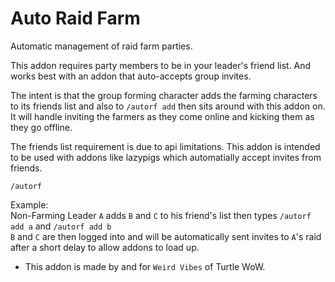 Auto Raid Farm
===

Automatic management of raid farm parties.  

This addon requires party members to be in your leader's friend list. And works best with an addon that auto-accepts group invites.  

The intent is that the group forming character adds the farming characters to its friends list and also to `/autorf add` then sits around with this addon on. It will handle inviting the farmers as they come online and kicking them as they go offline.  

The friends list requirement is due to api limitations. This addon is intended to be used with addons like lazypigs which automatially accept invites from friends.  

```
/autorf
```

Example:  
Non-Farming Leader `A` adds `B` and `C` to his friend's list then types `/autorf add a` and `/autorf add b`  
`B` and `C` are then logged into and will be automatically sent invites to `A`'s raid after a short delay to allow addons to load up.  

* This addon is made by and for `Weird Vibes` of Turtle WoW.  